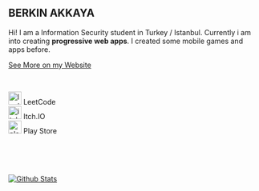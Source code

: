 ## BERKIN AKKAYA

Hi! I am a Information Security student in Turkey / Istanbul. Currently i
am into creating **progressive web apps**. I created some mobile games and
apps before.

[See More on my Website](https://berkinakkaya.github.io)

<br />

[<img alt="leetcode" width="26px" src="https://upload.wikimedia.org/wikipedia/commons/1/19/LeetCode_logo_black.png" />][leetcode] LeetCode
<br />
[<img alt="itch.io" width="26px" src="https://static.itch.io/images/itchio-textless-black.svg" />][itchio] Itch.IO
<br />
[<img alt="play store" width="26px" src="https://cdn.iconscout.com/icon/free/png-256/play-store-12-729064.png" />][playstore] Play Store

<br />
<br />
<br />

[![Github Stats][githubstats]](https://github.com/anuraghazra/github-readme-stats)

[leetcode]: https://leetcode.com/berkinakkaya/
[itchio]: http://berkinakkaya.itch.io/
[playstore]: https://play.google.com/store/apps/developer?id=Berkin+Akkaya&hl=en
[githubstats]: https://github-readme-stats.vercel.app/api?username=berkinakkaya&show_icons=true&theme=tokyonight

